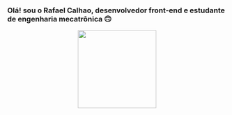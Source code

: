### Olá! sou o Rafael Calhao, desenvolvedor front-end e estudante de engenharia mecatrônica 🙃

<div align="center">
  <a href="https://github.com/rafaballerini">
  <img height="180em" src="https://github-readme-stats.vercel.app/api?username=rafaelcalhao&show_icons=true&include_all_commits=true&count_private=true&bg_color=1c1b1b&title_color=e31919&icon_color=fc3a3a&text_color=ada1a1"/>
</div>
